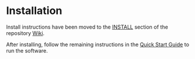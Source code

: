 # Installation

Install instructions have been moved to the [INSTALL](https://github.com/Ceres-Network/ceres-blockchain/wiki/INSTALL) section of the repository [Wiki](https://github.com/Ceres-Network/ceres-blockchain/wiki).

After installing, follow the remaining instructions in the
[Quick Start Guide](https://github.com/Ceres-Network/ceres-blockchain/wiki/Quick-Start-Guide)
to run the software.
